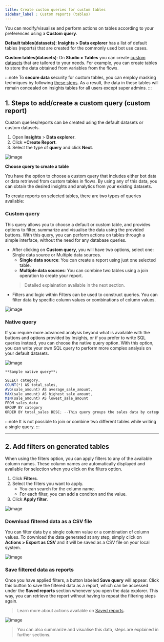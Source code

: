 ```yaml
---
title: Create custom queries for custom tables
sidebar_label : Custom reports (tables) 
---
```


You can modify/visualise and perform actions on tables according to your preferences using a **Custom query**.


**Default tables(datasets)**: **Insights > Data explorer** has a list of default tables (reports) that are created for the commonly used bot use cases. 

**Custom tables(datasets)**: On **Studio > Tables** you can create [custom datasets](https://docs.yellow.ai/docs/platform_concepts/studio/database) that are tailored to your needs. For example, you can create tables to store the data obtained from variables from the flows. 



:::note
To **secure data** security for custom tables, you can employ masking techniques by following [these steps](https://docs.yellow.ai/docs/platform_concepts/studio/database#mask-database-columns). As a result, the data in these tables will remain concealed on insights tables for all users except super admins.
:::

## 1. Steps to add/create a custom query (custom report) 

Custom queries/reports can be created using the default datasets or custom datasets.
1. Open **Insights** > **Data explorer**. 
2. Click **+Create Report**. 
3. Select the type of **query** and click **Next**. 

![image](https://imgur.com/J2dtFSS.png)


**Choose query to create a table**

You have the option to choose a custom query that includes either bot data or data retrieved from custom tables in flows. By using any of this data, you can obtain the desired insights and analytics from your existing datasets.

To create reports on selected tables, there are two types of queries available:

### Custom query

This query allows you to choose a default or custom table, and provides options to filter, summarize and visualise the data using the provided buttons. With this query, you can perform actions on tables through a simple interface, without the need for any database queries.
- After clicking on **Custom query**, you will have two options, select one: Single data source or Multiple data sources.
    - **Single data source**: You can create a report using just one selected table.
    - **Multiple data sources**: You can combine two tables using a join operation to create your report. 
    > Detailed explaination available in the next section. 
- Filters and logic within Filters can be used to construct queries. You can filter data by specific column values or combinations of column values.

![image](https://imgur.com/NmKO84z.png)

### Native query

If you require more advanced analysis beyond what is available with the buttons and options provided by Insights, or if you prefer to write SQL queries instead, you can choose the native query option. With this option, you can write your own SQL query to perform more complex analysis on your default datasets.

![image](https://imgur.com/2zNJu3m.png)
    
    **Sample native query**:

```js
SELECT category, 
COUNT(*) AS total_sales, 
AVG(sale_amount) AS average_sale_amount, 
MAX(sale_amount) AS highest_sale_amount, 
MIN(sale_amount) AS lowest_sale_amount 
FROM sales_data
GROUP BY category
ORDER BY total_sales DESC; --This query groups the sales data by category and calculates the total number of sales, the average sale amount, and the highest and lowest sale amounts for each category. The results are then sorted in descending order by the total number of sales.
```

:::note
It is not possible to join or combine two different tables while writing a single query.
:::

----

## 2. Add filters on generated tables 

When using the filters option, you can apply filters to any of the available column names. These column names are automatically displayed and available for selection when you click on the filters option.

1. Click **Filters**. 
2. Select the filters you want to apply. 
    - You can search for the column name. 
    - For each filter, you can add a conditon and the value. 
3. Click **Apply filter**.

![image](https://imgur.com/S3fwsji.png)

### Download filtered data as a CSV file

You can filter data by a single column value or a combination of column values. To download the data generated at any step, simply click on **Actions > Export as CSV** and it will be saved as a CSV file on your local system.

![image](https://imgur.com/mxj8XeX.png)

### Save filtered data as reports 

Once you have applied filters, a button labeled **Save query** will appear. Click this button to save the filtered data as a report, which can be accessed under the **Saved reports** section whenever you open the data explorer. This way, you can retrieve the report without having to repeat the filtering steps again.             

> Learn more about actions available on [Saved reports](https://docs.yellow.ai/docs/platform_concepts/growth/dataexplorer/savedreportsactions).

![image](https://imgur.com/TPu8gGr.png)

> You can also summarize and visualise this data, steps are explained in further sections. 

